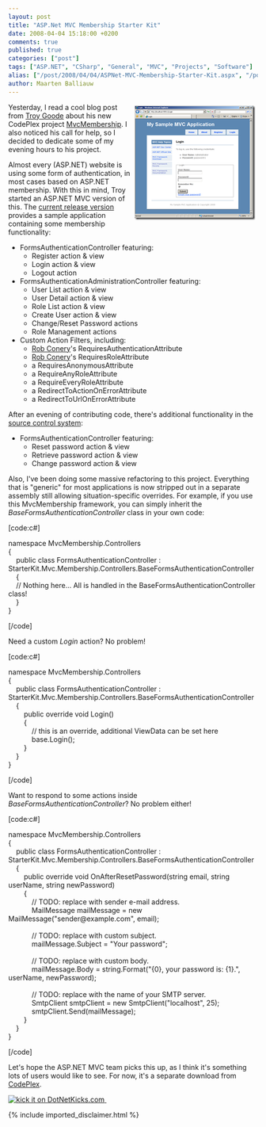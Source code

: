 ```yaml
---
layout: post
title: "ASP.Net MVC Membership Starter Kit"
date: 2008-04-04 15:18:00 +0200
comments: true
published: true
categories: ["post"]
tags: ["ASP.NET", "CSharp", "General", "MVC", "Projects", "Software"]
alias: ["/post/2008/04/04/ASPNet-MVC-Membership-Starter-Kit.aspx", "/post/2008/04/04/aspnet-mvc-membership-starter-kit.aspx"]
author: Maarten Balliauw
---
```

<p>
<a href="/images/WindowsLiveWriter/ASP.NetMVCMembershipStarterKit_D20A/image_2.png"><img style="margin: 5px; border: 0px" src="/images/WindowsLiveWriter/ASP.NetMVCMembershipStarterKit_D20A/image_thumb.png" border="0" alt="ASP.Net MVC Membership starter kit" title="ASP.Net MVC Membership starter kit" width="244" height="231" align="right" /></a> Yesterday, I read a cool blog post from <a href="http://www.squaredroot.com" target="_blank">Troy Goode</a> about his new CodePlex project <a href="http://www.squaredroot.com/post/2008/04/MVC-Membership-Starter-Kit.aspx" target="_blank">MvcMembership</a>. I also noticed his call for help, so I decided to dedicate some of my evening hours to his project. 
</p>
<p>
Almost every (ASP.NET) website is using some form of authentication, in most cases based on ASP.NET membership. With this in mind, Troy started an ASP.NET MVC version of this. The <a href="https://www.codeplex.com/Release/ProjectReleases.aspx?ProjectName=MvcMembership" target="_blank">current release version</a> provides a sample application containing some membership functionality: 
</p>
<ul>
	<li>FormsAuthenticationController featuring: 
	<ul>
		<li>Register action &amp; view</li>
	</ul>
	<ul>
		<li>Login action &amp; view</li>
	</ul>
	<ul>
		<li>Logout action </li>
	</ul>
	</li>
	<li>FormsAuthenticationAdministrationController featuring: 
	<ul>
		<li>User List action &amp; view</li>
	</ul>
	<ul>
		<li>User Detail action &amp; view</li>
	</ul>
	<ul>
		<li>Role List action &amp; view</li>
	</ul>
	<ul>
		<li>Create User action &amp; view</li>
	</ul>
	<ul>
		<li>Change/Reset Password actions</li>
	</ul>
	<ul>
		<li>Role Management actions </li>
	</ul>
	</li>
	<li>Custom Action Filters, including: 
	<ul>
		<li><a href="http://blog.wekeroad.com/blog/aspnet-mvc-securing-your-controller-actions/" target="_blank">Rob Conery</a>&#39;s RequiresAuthenticationAttribute</li>
	</ul>
	<ul>
		<li><a href="http://blog.wekeroad.com/blog/aspnet-mvc-securing-your-controller-actions/" target="_blank">Rob Conery</a>&#39;s RequiresRoleAttribute</li>
	</ul>
	<ul>
		<li>a RequiresAnonymousAttribute</li>
	</ul>
	<ul>
		<li>a RequireAnyRoleAttribute</li>
	</ul>
	<ul>
		<li>a RequireEveryRoleAttribute</li>
	</ul>
	<ul>
		<li>a RedirectToActionOnErrorAttribute</li>
	</ul>
	<ul>
		<li>a RedirectToUrlOnErrorAttribute </li>
	</ul>
	</li>
</ul>
<p>
After an evening of contributing code, there&#39;s additional functionality in the <a href="http://www.codeplex.com/MvcMembership/SourceControl/ListDownloadableCommits.aspx" target="_blank">source control system</a>: 
</p>
<ul>
	<li>FormsAuthenticationController featuring: 
	<ul>
		<li>Reset password action &amp; view</li>
	</ul>
	<ul>
		<li>Retrieve password action &amp; view</li>
	</ul>
	<ul>
		<li>Change password action &amp; view</li>
	</ul>
	</li>
</ul>
<p>
Also, I&#39;ve been doing some massive refactoring to this project. Everything that is &quot;generic&quot; for most applications is now stripped out in a separate assembly still allowing situation-specific overrides. For example, if you use this MvcMembership framework, you can simply inherit the <em>BaseFormsAuthenticationController </em>class in your own code: 
</p>
<p>
[code:c#] 
</p>
<p>
namespace MvcMembership.Controllers<br />
{<br />
&nbsp;&nbsp;&nbsp; public class FormsAuthenticationController : StarterKit.Mvc.Membership.Controllers.BaseFormsAuthenticationController<br />
&nbsp;&nbsp;&nbsp; {<br />
&nbsp;&nbsp;&nbsp; // Nothing here... All is handled in the BaseFormsAuthenticationController class!<br />
&nbsp;&nbsp;&nbsp; }<br />
} 
</p>
<p>
[/code] 
</p>
<p>
Need a custom <em>Login</em> action? No problem! 
</p>
<p>
[code:c#] 
</p>
<p>
namespace MvcMembership.Controllers<br />
{<br />
&nbsp;&nbsp;&nbsp; public class FormsAuthenticationController : StarterKit.Mvc.Membership.Controllers.BaseFormsAuthenticationController<br />
&nbsp;&nbsp;&nbsp; {<br />
&nbsp;&nbsp;&nbsp;&nbsp;&nbsp;&nbsp;&nbsp; public override void Login()<br />
&nbsp;&nbsp;&nbsp;&nbsp;&nbsp;&nbsp;&nbsp; {<br />
&nbsp;&nbsp;&nbsp;&nbsp;&nbsp;&nbsp;&nbsp;&nbsp;&nbsp;&nbsp;&nbsp; // this is an override, additional ViewData can be set here<br />
&nbsp;&nbsp;&nbsp;&nbsp;&nbsp;&nbsp;&nbsp;&nbsp;&nbsp;&nbsp;&nbsp; base.Login();<br />
&nbsp;&nbsp;&nbsp;&nbsp;&nbsp;&nbsp;&nbsp; }<br />
&nbsp;&nbsp;&nbsp; }<br />
} 
</p>
<p>
[/code] 
</p>
<p>
Want to respond to some actions inside <em>BaseFormsAuthenticationController</em>? No problem either! 
</p>
<p>
[code:c#] 
</p>
<p>
namespace MvcMembership.Controllers<br />
{<br />
&nbsp;&nbsp;&nbsp; public class FormsAuthenticationController : StarterKit.Mvc.Membership.Controllers.BaseFormsAuthenticationController<br />
&nbsp;&nbsp;&nbsp; {<br />
&nbsp;&nbsp;&nbsp;&nbsp;&nbsp;&nbsp;&nbsp; public override void OnAfterResetPassword(string email, string userName, string newPassword)<br />
&nbsp;&nbsp;&nbsp;&nbsp;&nbsp;&nbsp;&nbsp; {<br />
&nbsp;&nbsp;&nbsp;&nbsp;&nbsp;&nbsp;&nbsp;&nbsp;&nbsp;&nbsp;&nbsp; // TODO: replace with sender e-mail address.<br />
&nbsp;&nbsp;&nbsp;&nbsp;&nbsp;&nbsp;&nbsp;&nbsp;&nbsp;&nbsp;&nbsp; MailMessage mailMessage = new MailMessage(&quot;sender@example.com&quot;, email);<br />
<br />
&nbsp;&nbsp;&nbsp;&nbsp;&nbsp;&nbsp;&nbsp;&nbsp;&nbsp;&nbsp;&nbsp; // TODO: replace with custom subject.<br />
&nbsp;&nbsp;&nbsp;&nbsp;&nbsp;&nbsp;&nbsp;&nbsp;&nbsp;&nbsp;&nbsp; mailMessage.Subject = &quot;Your password&quot;;<br />
<br />
&nbsp;&nbsp;&nbsp;&nbsp;&nbsp;&nbsp;&nbsp;&nbsp;&nbsp;&nbsp;&nbsp; // TODO: replace with custom body.<br />
&nbsp;&nbsp;&nbsp;&nbsp;&nbsp;&nbsp;&nbsp;&nbsp;&nbsp;&nbsp;&nbsp; mailMessage.Body = string.Format(&quot;{0}, your password is: {1}.&quot;, userName, newPassword);<br />
<br />
&nbsp;&nbsp;&nbsp;&nbsp;&nbsp;&nbsp;&nbsp;&nbsp;&nbsp;&nbsp;&nbsp; // TODO: replace with the name of your SMTP server.<br />
&nbsp;&nbsp;&nbsp;&nbsp;&nbsp;&nbsp;&nbsp;&nbsp;&nbsp;&nbsp;&nbsp; SmtpClient smtpClient = new SmtpClient(&quot;localhost&quot;, 25);<br />
&nbsp;&nbsp;&nbsp;&nbsp;&nbsp;&nbsp;&nbsp;&nbsp;&nbsp;&nbsp;&nbsp; smtpClient.Send(mailMessage);<br />
&nbsp;&nbsp;&nbsp;&nbsp;&nbsp;&nbsp;&nbsp; }<br />
&nbsp;&nbsp;&nbsp; }<br />
} 
</p>
<p>
[/code] 
</p>
<p>
Let&#39;s hope the ASP.NET MVC team picks this up, as I think it&#39;s something lots of users would like to see. For now, it&#39;s a separate download from <a href="http://www.codeplex.com/MvcMembership/" target="_blank">CodePlex</a>. 
</p>
<p>
<a href="http://www.dotnetkicks.com/kick/?url=/post/2008/04/ASPNet-MVC-Membership-Starter-Kit.aspx&amp;title=ASP.Net MVC Membership Starter Kit"><img src="http://www.dotnetkicks.com/Services/Images/KickItImageGenerator.ashx?url=/post/2008/04/ASPNet-MVC-Membership-Starter-Kit.aspx" border="0" alt="kick it on DotNetKicks.com" width="82" height="18" /> </a>&nbsp; 
</p>


{% include imported_disclaimer.html %}

